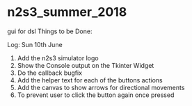 # n2s3_summer_2018
gui for dsl
Things to be Done:


Log: Sun 10th June
1. Add the n2s3 simulator logo
2. Show the Console output on the Tkinter Widget
3. Do the callback bugfix
4. Add the helper text for each of the buttons actions
5. Add the canvas to show arrows for directional movements
6. To prevent user to click the button again once pressed
